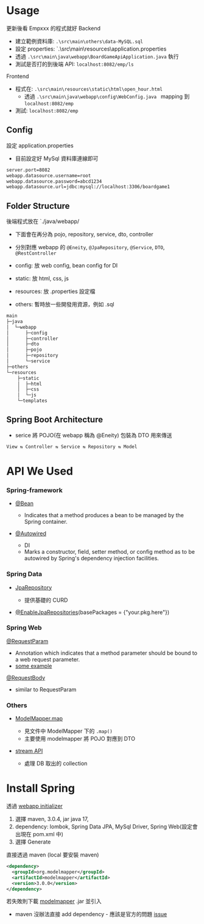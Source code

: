 
# Usage

更新後看 Empxxx 的程式就好
Backend
* 建立範例資料庫: `.\src\main\others\data-MySQL.sql`
* 設定 properties: `.\src\main\resources\application.properties
* 透過 `.\src\main\java\webapp\BoardGameApiApplication.java` 執行
* 測試是否打的到後端 API: `localhost:8082/emp/ls`

Frontend
* 程式在: `.\src\main\resources\static\html\open_hour.html`
  * 透過 `.\src\main\java\webapp\config\WebConfig.java
    ` mapping 到 `localhost:8082/emp`
* 測試: `localhost:8082/emp`

## Config

設定 application.properties
* 目前設定好 MySql 資料庫連線即可
```xml
server.port=8082
webapp.datasource.username=root
webapp.datasource.password=abcd1234
webapp.datasource.url=jdbc:mysql://localhost:3306/boardgame1
```

## Folder Structure

後端程式放在 `./java/webapp/
* 下面會在再分為 pojo, repository, service, dto, controller
* 分別對應 webapp 的 `@Eneity`, `@JpaRepository`, `@Service`, `DTO`, `@RestController`

* config: 放 web config, bean config for DI
* static: 放 html, css, js
* resources: 放 .properties 設定檔
* others: 暫時放一些開發用資源，例如 .sql
```bash
main
├─java
│  └─webapp
│      ├─config
│      ├─controller
│      ├─dto
│      ├─pojo
│      ├─repository
│      └─service
├─others
└─resources
    ├─static
    │  ├─html
    │  ├─css
    │  └─js
    └─templates
```

## Spring Boot Architecture

* serice 將 POJO(在 webapp 稱為 @Eneity) 包裝為 DTO 用來傳送
```bash
View ⇆ Controller ⇆ Service ⇆ Repository ⇆ Model
```

# API We Used

### Spring-framework

* [@Bean](https://docs.spring.io/spring-framework/docs/current/javadoc-api/org/springframework/context/annotation/Bean.html)
    * Indicates that a method produces a bean to be managed by the Spring container.  

* [@Autowired](https://docs.spring.io/spring-framework/docs/current/javadoc-api/org/springframework/beans/factory/annotation/Autowired.html)
    * DI
    * Marks a constructor, field, setter method, or config method as to be autowired by Spring's dependency injection facilities.

### Spring Data

* [JpaRepository](https://docs.spring.io/spring-data/jpa/docs/current/api/org/springframework/data/jpa/repository/JpaRepository.html)
    * 提供基礎的 CURD

* [@EnableJpaRepositories](https://docs.spring.io/spring-data/jpa/docs/current/api/org/springframework/data/jpa/repository/config/EnableJpaRepositories.html)(basePackages = {"your.pkg.here"})

### Spring Web

[@RequestParam](https://docs.spring.io/spring-framework/docs/current/javadoc-api/org/springframework/web/bind/annotation/RequestParam.html)
* Annotation which indicates that a method parameter should be bound to a web request parameter.
* [some example](https://matthung0807.blogspot.com/2021/04/spring-mvc-requestparam-url.html)

[@RequestBody](https://docs.spring.io/spring-framework/docs/current/javadoc-api/org/springframework/web/bind/annotation/RequestBody.html)
* similar to RequestParam

### Others

* [ModelMapper.map](https://modelmapper.org/javadoc/#map)
    * 見文件中 ModelMapper 下的 `.map()`
    * 主要使用 modelmapper 將 POJO 對應到 DTO

* [stream API](https://docs.oracle.com/en/java/javase/17/docs/api/java.base/java/util/stream/package-summary.html)
    * 處理 DB 取出的 collection


# Install Spring

透過 [webapp initializer](安裝)
1. 選擇 maven, 3.0.4, jar java 17,
2. dependency: lombok, Spring Data JPA, MySql Driver, Spring Web(設定會出現在 pom.xml 中)
3. 選擇 Generate

直接透過 maven (local 要安裝 maven)
```xml
<dependency>
  <groupId>org.modelmapper</groupId>
  <artifactId>modelmapper</artifactId>
  <version>3.0.0</version>
</dependency>
```
若失敗則下載 [modelmapper](http://modelmapper.org/downloads/) .jar 並引入
* maven 沒辦法直接 add dependency - 應該是官方的問題 [issue](https://github.com/modelmapper/modelmapper/issues/684)

